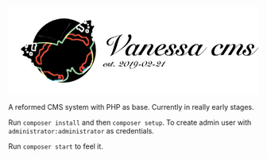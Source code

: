 ![logo](https://github.com/maxa11an/vanessa/raw/master/docs/images/VanessaCMS.png)

A reformed CMS system with PHP as base.
Currently in really early stages.

Run `composer install` and then `composer setup`. To create admin user with `administrator:administrator` as credentials.

Run `composer start` to feel it.
